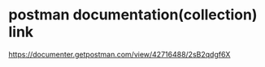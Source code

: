 # postman documentation(collection) link
https://documenter.getpostman.com/view/42716488/2sB2qdgf6X

